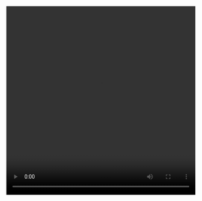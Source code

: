 <video width="500" height="500" controls>
  <source src="Comments.wmv" type="video/wmv">


</video>
